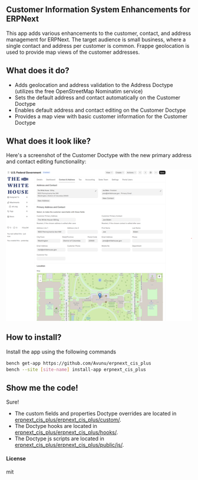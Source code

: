 ## Customer Information System Enhancements for ERPNext

This app adds various enhancements to the customer, contact, and address management for ERPNext. The target audience is small business, where a single contact and address per customer is common. Frappe geolocation is used to provide map views of the customer addresses.

## What does it do?

- Adds geolocation and address validation to the Address Doctype (utilizes the free OpenStreetMap Nominatim service)
- Sets the default address and contact automatically on the Customer Doctype
- Enables default address and contact editing on the Customer Doctype
- Provides a map view with basic customer information for the Customer Doctype

## What does it look like?

Here's a screenshot of the Customer Doctype with the new primary address and contact editing functionality:

![screenshot](erpnext_cis_plus.png "ERPNext CIS Plus Screenshot")

## How to install?

Install the app using the following commands

```bash
bench get-app https://github.com/Avunu/erpnext_cis_plus
bench --site [site-name] install-app erpnext_cis_plus
```

## Show me the code!

Sure!
- The custom fields and properties Doctype overrides are located in [erpnext_cis_plus/erpnext_cis_plus/custom/](erpnext_cis_plus/erpnext_cis_plus/custom/).
- The Doctype hooks are located in [erpnext_cis_plus/erpnext_cis_plus/hooks/](erpnext_cis_plus/erpnext_cis_plus/hooks/).
- The Doctype js scripts are located in [erpnext_cis_plus/erpnext_cis_plus/public/js/](erpnext_cis_plus/erpnext_cis_plus/public/js/).

#### License

mit